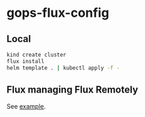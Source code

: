 # gops-flux-config

## Local

```sh
kind create cluster
flux install
helm template . | kubectl apply -f -
```

## Flux managing Flux Remotely

See [example](./examples/remote/).


